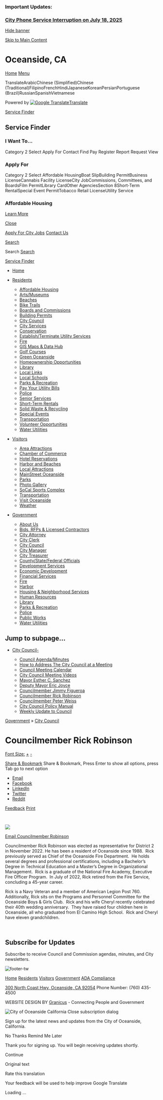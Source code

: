 ### Important Updates:

### [City Phone Service Interruption on July 18, 2025](https://www.ci.oceanside.ca.us/Home/Components/News/News/707/14)

[Hide banner](https:void%20%280%29)

[Skip to Main Content](https://www.ci.oceanside.ca.us/government/city-council/councilmember-rick-robinson/)

# Oceanside, CA

[Home](https://www.ci.oceanside.ca.us/home) [Menu](https:void%280%29;)

TranslateArabicChinese (Simplified)Chinese (Traditional)FilipinoFrenchHindiJapaneseKoreanPersianPortuguese (Brazil)RussianSpanishVietnamese

Powered by [![Google Translate](https://www.gstatic.com/images/branding/googlelogo/1x/googlelogo_color_42x16dp.png)Translate](https://translate.google.com)

[Service Finder](https:void%280%29;)

## Service Finder

### I Want To...

Category 2 Select Apply For Contact Find Pay Register Report Request View

### Apply For

Category 2 Select Affordable HousingBoat SlipBuilding PermitBusiness LicenseCannabis Facility LicenseCity JobCommissions, Committees, and BoardsFilm PermitLibrary CardOther AgenciesSection 8Short-Term RentalSpecial Event PermitTobacco Retail LicenseUtility Service

### Affordable Housing

[Learn More](https://www.ci.oceanside.ca.us/residents/affordable-housing "Learn More About Affordable Housing")

[Close](https:void%280%29;)

[Apply For City Jobs](https://www.ci.oceanside.ca.us/government/human-resources/employment-opportunities) [Contact Us](https://www.ci.oceanside.ca.us/government/contact-us)

[Search](https:void%280%29;)

Search [Search](https:void%280%29;)

[Service Finder](https:void%280%29;)

- [Home](https://www.ci.oceanside.ca.us/home "Click to open Home")
- [Residents](https://www.ci.oceanside.ca.us/residents "Click to open Residents")
  
  - [Affordable Housing](https://www.ci.oceanside.ca.us/residents/affordable-housing "Click to open Affordable Housing")
  - [Arts/Museums](https://www.ci.oceanside.ca.us/residents/arts-museums "Click to open Arts/Museums")
  - [Beaches](https://www.ci.oceanside.ca.us/residents/beaches "Click to open Beaches")
  - [Bike Trails](https://www.ci.oceanside.ca.us/residents/bike-trails "Click to open Bike Trails")
  - [Boards and Commissions](https://www.ci.oceanside.ca.us/government/boards-and-commissions "Click to open Boards and Commissions")
  - [Building Permits](https://www.ci.oceanside.ca.us/residents/building-permits "Click to open Building Permits")
  - [City Council](https://www.ci.oceanside.ca.us/residents/city-council "Click to open City Council")
  
  <!--THE END-->
  
  - [City Services](https://www.ci.oceanside.ca.us/residents/city-services "Click to open City Services")
  - [Conservation](https://www.ci.oceanside.ca.us/residents/conservation "Click to open Conservation")
  - [Establish/Terminate Utility Services](https://www.ci.oceanside.ca.us/residents/establish-terminate-utility-services "Click to open Establish/Terminate Utility Services")
  - [Fire](https://www.ci.oceanside.ca.us/residents/fire "Click to open Fire")
  - [GIS Maps &amp; Data Hub](https://www.ci.oceanside.ca.us/residents/gis-maps-data-hub "Click to open GIS Maps & Data Hub")
  - [Golf Courses](https://www.ci.oceanside.ca.us/residents/golf-courses "Click to open Golf Courses")
  - [Green Oceanside](https://www.ci.oceanside.ca.us/residents/green-oceanside "Click to open Green Oceanside")
  
  <!--THE END-->
  
  - [Homeownership Opportunities](https://www.ci.oceanside.ca.us/residents/homeownership-opportunities "Click to open Homeownership Opportunities")
  - [Library](https://www.ci.oceanside.ca.us/residents/library "Click to open Library")
  - [Local Links](https://www.ci.oceanside.ca.us/residents/local-links "Click to open Local Links")
  - [Local Schools](https://www.ci.oceanside.ca.us/residents/local-schools "Click to open Local Schools")
  - [Parks &amp; Recreation](https://www.ci.oceanside.ca.us/residents/parks-recreation "Click to open Parks & Recreation")
  - [Pay Your Utility Bills](https://www.ci.oceanside.ca.us/residents/pay-your-utility-bills "Click to open Pay Your Utility Bills")
  - [Police](https://www.ci.oceanside.ca.us/residents/police "Click to open Police")
  
  <!--THE END-->
  
  - [Senior Services](https://www.ci.oceanside.ca.us/residents/senior-services "Click to open Senior Services")
  - [Short-Term Rentals](https://www.ci.oceanside.ca.us/residents/short-term-rentals "Click to open Short-Term Rentals")
  - [Solid Waste &amp; Recycling](https://www.ci.oceanside.ca.us/residents/solid-waste-recycling "Click to open Solid Waste & Recycling")
  - [Special Events](https://www.ci.oceanside.ca.us/residents/special-events "Click to open Special Events")
  - [Transportation](https://www.ci.oceanside.ca.us/residents/transportation "Click to open Transportation")
  - [Volunteer Opportunities](https://www.ci.oceanside.ca.us/residents/volunteer-opportunities "Click to open Volunteer Opportunities")
  - [Water Utilities](https://www.ci.oceanside.ca.us/residents/water-utilities "Click to open Water Utilities")
- [Visitors](https://www.ci.oceanside.ca.us/visitors "Click to open Visitors")
  
  - [Area Attractions](https://www.ci.oceanside.ca.us/visitors/area-attractions "Click to open Area Attractions")
  - [Chamber of Commerce](https://www.ci.oceanside.ca.us/visitors/chamber-of-commerce "Click to open Chamber of Commerce")
  - [Hotel Reservations](https://www.ci.oceanside.ca.us/visitors/hotel-reservations "Click to open Hotel Reservations")
  
  <!--THE END-->
  
  - [Harbor and Beaches](https://www.ci.oceanside.ca.us/visitors/harbor-and-beaches "Click to open Harbor and Beaches")
  - [Local Attractions](https://www.ci.oceanside.ca.us/visitors/local-attractions "Click to open Local Attractions")
  - [MainStreet Oceanside](https://www.ci.oceanside.ca.us/visitors/mainstreet-oceanside "Click to open MainStreet Oceanside")
  
  <!--THE END-->
  
  - [Parks](https://www.ci.oceanside.ca.us/visitors/parks "Click to open Parks")
  - [Photo Gallery](https://www.ci.oceanside.ca.us/visitors/photo-gallery "Click to open Photo Gallery")
  - [SoCal Sports Complex](https://www.ci.oceanside.ca.us/visitors/socal-sports-complex "Click to open SoCal Sports Complex")
  
  <!--THE END-->
  
  - [Transportation](https://www.ci.oceanside.ca.us/visitors/transportation "Click to open Transportation")
  - [Visit Oceanside](https://www.ci.oceanside.ca.us/visitors/visit-oceanside "Click to open Visit Oceanside")
  - [Weather](https://www.ci.oceanside.ca.us/visitors/weather "Click to open Weather")
- [Government](https://www.ci.oceanside.ca.us/government "Click to open Government")
  
  - [About Us](https://www.ci.oceanside.ca.us/government/about-us "Click to open About Us")
  - [Bids, RFPs &amp; Licensed Contractors](https://www.ci.oceanside.ca.us/government/bids-rfps-licensed-contractors "Click to open Bids, RFPs & Licensed Contractors")
  - [City Attorney](https://www.ci.oceanside.ca.us/government/city-attorney "Click to open City Attorney")
  - [City Clerk](https://www.ci.oceanside.ca.us/government/city-clerk "Click to open City Clerk")
  - [City Council](https://www.ci.oceanside.ca.us/government/city-council "Click to open City Council")
  
  <!--THE END-->
  
  - [City Manager](https://www.ci.oceanside.ca.us/government/city-manager "Click to open City Manager")
  - [City Treasurer](https://www.ci.oceanside.ca.us/government/city-treasurer "Click to open City Treasurer")
  - [County/State/Federal Officials](https://www.ci.oceanside.ca.us/government/county-state-federal-officials "County Officials")
  - [Development Services](https://www.ci.oceanside.ca.us/government/development-services "Click to open Development Services")
  - [Economic Development](https://www.ci.oceanside.ca.us/government/economic-development "Click to open Economic Development")
  
  <!--THE END-->
  
  - [Financial Services](https://www.ci.oceanside.ca.us/government/financial-services "Click to open Financial Services")
  - [Fire](https://www.ci.oceanside.ca.us/government/fire "Click to open Fire")
  - [Harbor](https://www.ci.oceanside.ca.us/government/harbor "Click to open Harbor")
  - [Housing &amp; Neighborhood Services](https://www.ci.oceanside.ca.us/government/housing-neighborhood-services "Click to open Housing & Neighborhood Services")
  - [Human Resources](https://www.ci.oceanside.ca.us/government/human-resources "Click to open Human Resources")
  
  <!--THE END-->
  
  - [Library](https://www.ci.oceanside.ca.us/government/library "Click to open Library")
  - [Parks &amp; Recreation](https://www.ci.oceanside.ca.us/government/parks-recreation "Welcome to Parks & Recreation")
  - [Police](https://www.ci.oceanside.ca.us/government/police "Click to open Police")
  - [Public Works](https://www.ci.oceanside.ca.us/government/public-works "Click to open Public Works")
  - [Water Utilities](https://www.ci.oceanside.ca.us/government/water-utilities "Click to open Water Utilities")

## Jump to subpage...

- [City Council](https://www.ci.oceanside.ca.us/government/city-council)[-](https:void%280%29 "Expand/Collapse subpages under Sidenav Item with Children")
  
  - [Council Agenda/Minutes](https://www.ci.oceanside.ca.us/government/city-council/council-agenda-minutes)
  - [How to Address The City Council at a Meeting](https://www.ci.oceanside.ca.us/government/city-council/how-to-address-the-city-council-at-a-meeting)
  - [Council Meeting Calendar](https://www.ci.oceanside.ca.us/government/city-council/council-meeting-calendar)
  - [City Council Meeting Videos](https://www.ci.oceanside.ca.us/government/city-council/city-council-meeting-videos)
  - [Mayor Esther C. Sanchez](https://www.ci.oceanside.ca.us/government/city-council/councilmember-esther-c-sanchez)
  - [Deputy Mayor Eric Joyce](https://www.ci.oceanside.ca.us/government/city-council/councilmember-eric-joyce)
  - [Councilmember Jimmy Figueroa](https://www.ci.oceanside.ca.us/government/councilmember-jimmy-figueroa)
  - [Councilmember Rick Robinson](https://www.ci.oceanside.ca.us/government/city-council/councilmember-rick-robinson)
  - [Councilmember Peter Weiss](https://www.ci.oceanside.ca.us/government/city-council/councilmember-peter-weiss)
  - [City Council Policy Manual](https://www.ci.oceanside.ca.us/government/city-council/city-council-policy-manual)
  - [Weekly Update to Council](https://www.ci.oceanside.ca.us/government/city-council/weekly-update-to-council)

[Government](https://www.ci.oceanside.ca.us/government) » [City Council](https://www.ci.oceanside.ca.us/government/city-council)

# Councilmember Rick Robinson

[Font Size:](https:void%280%29; "default font size") [+](https:void%280%29; "larger font size") [-](https:void%280%29; "smaller font size")

[Share &amp; Bookmark](https:void%280%29; "Click to expand Share & Bookmark options") Share &amp; Bookmark, Press Enter to show all options, press Tab go to next option

- [Email](https:void%280%29; "Click to submit an email online")
- [Facebook](https:shareLink%28'facebook'%29 "Click to share with Facebook")
- [LinkedIn](https:shareLink%28'linkedin'%29 "Click to share with LinkedIn")
- [Twitter](https:shareLink%28'twitter'%29 "Click to share with Twitter")
- [Reddit](https:shareLink%28'reddit'%29 "Click to share with Reddit")

[Feedback](https:void%280%29; "Click to submit an email to feedback") [Print](https:window.print%28%29; "Click to print this page")

 

![](https://www.ci.oceanside.ca.us/home/showpublishedimage/3673/638126703356630000)

[Email Councilmember Robinson](mailto:rwrobinson@oceansideca.org)

Councilmember Rick Robinson was elected as representative for District 2 in November 2022. He has been a resident of Oceanside since 1988.  Rick previously served as Chief of the Oceanside Fire Department.  He holds several degrees and professional certifications, including a Bachelor’s Degree in Technical Education and a Master’s Degree in Organizational Management.  Rick is a graduate of the National Fire Academy, Executive Fire Officer Program.  In July of 2022, Rick retired from the Fire Service, concluding a 45-year career.

Rick is a Navy Veteran and a member of American Legion Post 760.  Additionally, Rick sits on the Programs and Personnel Committee for the Oceanside Boys &amp; Girls Club.  Rick and his wife Cheryl recently celebrated their 40th wedding anniversary.  They have raised four children here in Oceanside, all who graduated from El Camino High School.  Rick and Cheryl have eleven grandchildren.

 

## Subscribe for Updates

Subscribe to receive Council and Commission agendas, minutes, and City newsletters.

![footer-tw](https://www.ci.oceanside.ca.us/home/showpublishedimage/2911/638303735462730000)

[Home](https://www.ci.oceanside.ca.us/home) [Residents](https://www.ci.oceanside.ca.us/residents) [Visitors](https://www.ci.oceanside.ca.us/visitors) [Government](https://www.ci.oceanside.ca.us/government) [ADA Compliance](https://www.ci.oceanside.ca.us/residents/americans-with-disabilities-act)

[300 North Coast Hwy, Oceanside, CA 92054](https://www.ci.oceanside.ca.us/?splash=https%3A%2F%2Fgoo.gl%2Fmaps%2FtARSMRjLJbWN9We29&____isexternal=true) Phone Number: (760) 435-4500

WEBSITE DESIGN BY [Granicus](https://www.granicus.com) - Connecting People and Government

![City of Oceanside California](https://content.govdelivery.com/attachments/fancy_images/CAOCEANSIDE/2022/03/5692803/over2_original.png) Close subscription dialog

Sign up for the latest news and updates from the City of Oceanside, California.

No Thanks Remind Me Later

Thank you for signing up. You will begin receiving updates shortly.

Continue

Original text

Rate this translation

Your feedback will be used to help improve Google Translate

Loading ...